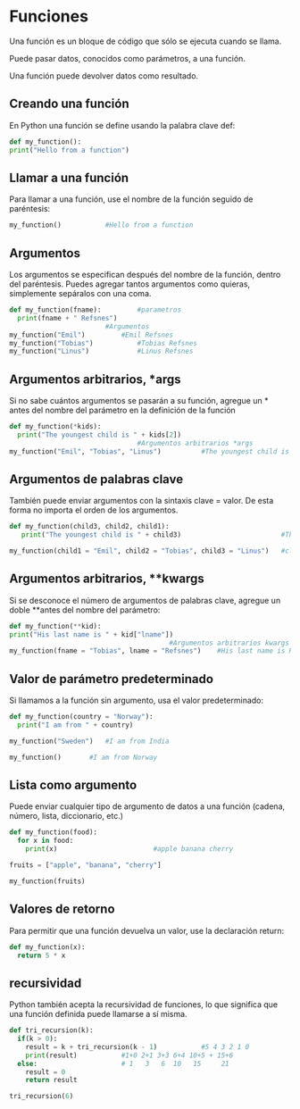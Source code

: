 # Funciones

Una función es un bloque de código que sólo se ejecuta cuando se llama.

Puede pasar datos, conocidos como parámetros, a una función.

Una función puede devolver datos como resultado.

## Creando una función
En Python una función se define usando la palabra clave def:
```python		
def my_function():
print("Hello from a function")
```
## Llamar a una función
Para llamar a una función, use el nombre de la función seguido de paréntesis:
```python
my_function()			#Hello from a function
```
## Argumentos
Los argumentos se especifican después del nombre de la función, dentro del paréntesis. Puedes agregar tantos argumentos como quieras, simplemente sepáralos con una coma.
```python
def my_function(fname):			#parametros
  print(fname + " Refsnes")
		  				#Argumentos
my_function("Emil")			#Emil Refsnes
my_function("Tobias")			#Tobias Refsnes
my_function("Linus")			#Linus Refsnes
```
## Argumentos arbitrarios, *args
Si no sabe cuántos argumentos se pasarán a su función, agregue un * antes del nombre del parámetro en la definición de la función
```python
def my_function(*kids):							
  print("The youngest child is " + kids[2])
		  						#Argumentos arbitrarios *args
my_function("Emil", "Tobias", "Linus")			#The youngest child is Linus
```
## Argumentos de palabras clave
También puede enviar argumentos con la sintaxis clave = valor.
De esta forma no importa el orden de los argumentos.
```python
def my_function(child3, child2, child1):
   print("The youngest child is " + child3)							#The youngest child is Linus

my_function(child1 = "Emil", child2 = "Tobias", child3 = "Linus") 	#clave=valor
```
## Argumentos arbitrarios, **kwargs
Si se desconoce el número de argumentos de palabras clave, agregue un doble **antes del nombre del parámetro:
```python
def my_function(**kid):								
print("His last name is " + kid["lname"])
		  								#Argumentos arbitrarios kwargs
my_function(fname = "Tobias", lname = "Refsnes")	#His last name is Refsnes
```
## Valor de parámetro predeterminado
Si llamamos a la función sin argumento, usa el valor predeterminado:
```python
def my_function(country = "Norway"):
  print("I am from " + country)

my_function("Sweden")	#I am from India

my_function()		#I am from Norway
```
## Lista como argumento
Puede enviar cualquier tipo de argumento de datos a una función (cadena, número, lista, diccionario, etc.)
```python
def my_function(food):
  for x in food:
    print(x)						#apple banana cherry	

fruits = ["apple", "banana", "cherry"]

my_function(fruits)
```
## Valores de retorno
Para permitir que una función devuelva un valor, use la declaración return:
```python
def my_function(x):
  return 5 * x 		
```
## recursividad
Python también acepta la recursividad de funciones, lo que significa que una función definida puede llamarse a sí misma.
```python
def tri_recursion(k):
  if(k > 0):
	result = k + tri_recursion(k - 1)			#5 4 3 2 1 0
	print(result)			#1+0 2+1 3+3 6+4 10+5 + 15+6
  else:						# 1   3   6  10   15     21  
	result = 0
	return result

tri_recursion(6)
```
